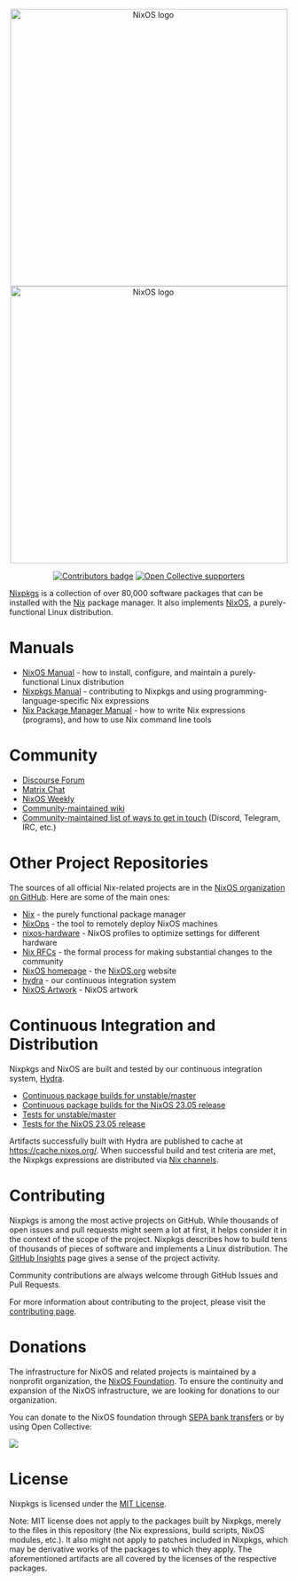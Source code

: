 <p align="center">
  <a href="https://nixos.org#gh-light-mode-only" rel="nofollow">
    <img src="https://raw.githubusercontent.com/NixOS/nixos-homepage/master/logo/nixos-hires.png" width="500px" alt="NixOS logo" style="max-width: 100%;">
  </a>
  <a href="https://nixos.org#gh-dark-mode-only" rel="nofollow">
    <img src="https://raw.githubusercontent.com/NixOS/nixos-artwork/master/logo/nixos-white.png" width="500px" alt="NixOS logo" style="max-width: 100%;">
  </a>
</p>
<p align="center">
  <a href="https://github.com/NixOS/nixpkgs/blob/master/CONTRIBUTING.md"><img src="https://camo.githubusercontent.com/c9b1cef79411874371c6c98842d88aa45e2fd371b4c56bb7df275a12abdf789c/68747470733a2f2f696d672e736869656c64732e696f2f6769746875622f636f6e7472696275746f72732d616e6f6e2f4e69784f532f6e6978706b6773" alt="Contributors badge" data-canonical-src="https://img.shields.io/github/contributors-anon/NixOS/nixpkgs" style="max-width: 100%;"></a>
  <a href="https://opencollective.com/nixos" rel="nofollow"><img src="https://camo.githubusercontent.com/bfaf25aded7fd76089c9d1eb46fcd83063855dc43a1ff3a4746458f803365d43/68747470733a2f2f6f70656e636f6c6c6563746976652e636f6d2f6e69786f732f74696572732f737570706f727465722f62616467652e7376673f6c6162656c3d737570706f727465727326636f6c6f723d627269676874677265656e" alt="Open Collective supporters" data-canonical-src="https://opencollective.com/nixos/tiers/supporter/badge.svg?label=supporters&amp;color=brightgreen" style="max-width: 100%;"></a>
</p>
<p><a href="https://github.com/nixos/nixpkgs">Nixpkgs</a> is a collection of over
80,000 software packages that can be installed with the
<a href="https://nixos.org/nix/" rel="nofollow">Nix</a> package manager. It also implements
<a href="https://nixos.org/nixos/" rel="nofollow">NixOS</a>, a purely-functional Linux distribution.</p>
<h1><a id="user-content-manuals" class="anchor" aria-hidden="true" tabindex="-1" href="#manuals"><span aria-hidden="true" class="octicon octicon-link"></span></a>Manuals</h1>
<ul>
<li>
<a href="https://nixos.org/nixos/manual" rel="nofollow">NixOS Manual</a> - how to install, configure, and maintain a purely-functional Linux distribution</li>
<li>
<a href="https://nixos.org/nixpkgs/manual/" rel="nofollow">Nixpkgs Manual</a> - contributing to Nixpkgs and using programming-language-specific Nix expressions</li>
<li>
<a href="https://nixos.org/nix/manual" rel="nofollow">Nix Package Manager Manual</a> - how to write Nix expressions (programs), and how to use Nix command line tools</li>
</ul>
<h1><a id="user-content-community" class="anchor" aria-hidden="true" tabindex="-1" href="#community"><span aria-hidden="true" class="octicon octicon-link"></span></a>Community</h1>
<ul>
<li><a href="https://discourse.nixos.org/" rel="nofollow">Discourse Forum</a></li>
<li><a href="https://matrix.to/#/#community:nixos.org" rel="nofollow">Matrix Chat</a></li>
<li><a href="https://weekly.nixos.org/" rel="nofollow">NixOS Weekly</a></li>
<li><a href="https://nixos.wiki/" rel="nofollow">Community-maintained wiki</a></li>
<li>
<a href="https://nixos.wiki/wiki/Get_In_Touch#Chat" rel="nofollow">Community-maintained list of ways to get in touch</a> (Discord, Telegram, IRC, etc.)</li>
</ul>
<h1><a id="user-content-other-project-repositories" class="anchor" aria-hidden="true" tabindex="-1" href="#other-project-repositories"><span aria-hidden="true" class="octicon octicon-link"></span></a>Other Project Repositories</h1>
<p>The sources of all official Nix-related projects are in the <a href="https://github.com/NixOS/">NixOS
organization on GitHub</a>. Here are some of
the main ones:</p>
<ul>
<li>
<a href="https://github.com/NixOS/nix">Nix</a> - the purely functional package manager</li>
<li>
<a href="https://github.com/NixOS/nixops">NixOps</a> - the tool to remotely deploy NixOS machines</li>
<li>
<a href="https://github.com/NixOS/nixos-hardware">nixos-hardware</a> - NixOS profiles to optimize settings for different hardware</li>
<li>
<a href="https://github.com/NixOS/rfcs">Nix RFCs</a> - the formal process for making substantial changes to the community</li>
<li>
<a href="https://github.com/NixOS/nixos-homepage">NixOS homepage</a> - the <a href="https://nixos.org" rel="nofollow">NixOS.org</a> website</li>
<li>
<a href="https://github.com/NixOS/hydra">hydra</a> - our continuous integration system</li>
<li>
<a href="https://github.com/NixOS/nixos-artwork">NixOS Artwork</a> - NixOS artwork</li>
</ul>
<h1><a id="user-content-continuous-integration-and-distribution" class="anchor" aria-hidden="true" tabindex="-1" href="#continuous-integration-and-distribution"><span aria-hidden="true" class="octicon octicon-link"></span></a>Continuous Integration and Distribution</h1>
<p>Nixpkgs and NixOS are built and tested by our continuous integration
system, <a href="https://hydra.nixos.org/" rel="nofollow">Hydra</a>.</p>
<ul>
<li><a href="https://hydra.nixos.org/jobset/nixos/trunk-combined" rel="nofollow">Continuous package builds for unstable/master</a></li>
<li><a href="https://hydra.nixos.org/jobset/nixos/release-23.05" rel="nofollow">Continuous package builds for the NixOS 23.05 release</a></li>
<li><a href="https://hydra.nixos.org/job/nixos/trunk-combined/tested#tabs-constituents" rel="nofollow">Tests for unstable/master</a></li>
<li><a href="https://hydra.nixos.org/job/nixos/release-23.05/tested#tabs-constituents" rel="nofollow">Tests for the NixOS 23.05 release</a></li>
</ul>
<p>Artifacts successfully built with Hydra are published to cache at
<a href="https://cache.nixos.org/" rel="nofollow">https://cache.nixos.org/</a>. When successful build and test criteria are
met, the Nixpkgs expressions are distributed via <a href="https://nixos.org/manual/nix/stable/package-management/channels.html" rel="nofollow">Nix
channels</a>.</p>
<h1><a id="user-content-contributing" class="anchor" aria-hidden="true" tabindex="-1" href="#contributing"><span aria-hidden="true" class="octicon octicon-link"></span></a>Contributing</h1>
<p>Nixpkgs is among the most active projects on GitHub. While thousands
of open issues and pull requests might seem a lot at first, it helps
consider it in the context of the scope of the project. Nixpkgs
describes how to build tens of thousands of pieces of software and implements a
Linux distribution. The <a href="https://github.com/NixOS/nixpkgs/pulse">GitHub Insights</a>
page gives a sense of the project activity.</p>
<p>Community contributions are always welcome through GitHub Issues and
Pull Requests.</p>
<p>For more information about contributing to the project, please visit
the <a href="https://github.com/NixOS/nixpkgs/blob/master/CONTRIBUTING.md">contributing page</a>.</p>
<h1><a id="user-content-donations" class="anchor" aria-hidden="true" tabindex="-1" href="#donations"><span aria-hidden="true" class="octicon octicon-link"></span></a>Donations</h1>
<p>The infrastructure for NixOS and related projects is maintained by a
nonprofit organization, the <a href="https://nixos.org/nixos/foundation.html" rel="nofollow">NixOS
Foundation</a>. To ensure the
continuity and expansion of the NixOS infrastructure, we are looking
for donations to our organization.</p>
<p>You can donate to the NixOS foundation through <a href="https://nixos.org/donate.html" rel="nofollow">SEPA bank
transfers</a> or by using Open Collective:</p>
<p><a href="https://opencollective.com/nixos#support" rel="nofollow"><img src="https://camo.githubusercontent.com/14456c32395243bcef3592725188675391c305d2f168505661471cdd55f27311/68747470733a2f2f6f70656e636f6c6c6563746976652e636f6d2f6e69786f732f74696572732f737570706f727465722e7376673f77696474683d383930" data-canonical-src="https://opencollective.com/nixos/tiers/supporter.svg?width=890" style="max-width: 100%;"></a></p>
<h1><a id="user-content-license" class="anchor" aria-hidden="true" tabindex="-1" href="#license"><span aria-hidden="true" class="octicon octicon-link"></span></a>License</h1>
<p>Nixpkgs is licensed under the <a href="COPYING">MIT License</a>.</p>
<p>Note: MIT license does not apply to the packages built by Nixpkgs,
merely to the files in this repository (the Nix expressions, build
scripts, NixOS modules, etc.). It also might not apply to patches
included in Nixpkgs, which may be derivative works of the packages to
which they apply. The aforementioned artifacts are all covered by the
licenses of the respective packages.</p>
